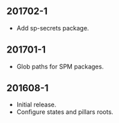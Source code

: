 201702-1
--------
  * Add sp-secrets package.

201701-1
--------
  * Glob paths for SPM packages.

201608-1
--------
  * Initial release.
  * Configure states and pillars roots.
